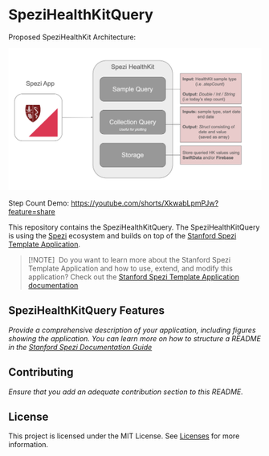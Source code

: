 <!--

This source file is part of the SpeziHealthKitQuery based on the Stanford Spezi Template Application project

SPDX-FileCopyrightText: 2023 Stanford University

SPDX-License-Identifier: MIT

-->

# SpeziHealthKitQuery

Proposed SpeziHealthKit Architecture:

![Image Description](Querying_Architecture.jpg)

Step Count Demo: https://youtube.com/shorts/XkwabLpmPJw?feature=share


This repository contains the SpeziHealthKitQuery.
The SpeziHealthKitQuery is using the [Spezi](https://github.com/StanfordSpezi/Spezi) ecosystem and builds on top of the [Stanford Spezi Template Application](https://github.com/StanfordSpezi/SpeziTemplateApplication).

> [!NOTE]  
> Do you want to learn more about the Stanford Spezi Template Application and how to use, extend, and modify this application? Check out the [Stanford Spezi Template Application documentation](https://stanfordspezi.github.io/SpeziTemplateApplication)


## SpeziHealthKitQuery Features

*Provide a comprehensive description of your application, including figures showing the application. You can learn more on how to structure a README in the [Stanford Spezi Documentation Guide](https://swiftpackageindex.com/stanfordspezi/spezi/documentation/spezi/documentation-guide)*


## Contributing

*Ensure that you add an adequate contribution section to this README.*


## License

This project is licensed under the MIT License. See [Licenses](LICENSES) for more information.
